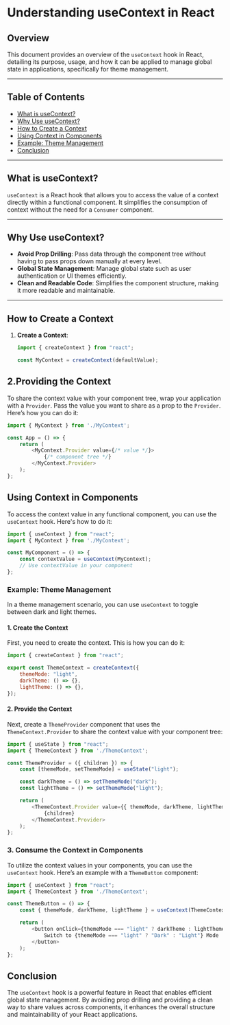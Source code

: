 # Understanding useContext in React

## Overview

This document provides an overview of the `useContext` hook in React, detailing its purpose, usage, and how it can be applied to manage global state in applications, specifically for theme management.

---

## Table of Contents

- [What is useContext?](#what-is-usecontext)
- [Why Use useContext?](#why-use-usecontext)
- [How to Create a Context](#how-to-create-a-context)
- [Using Context in Components](#using-context-in-components)
- [Example: Theme Management](#example-theme-management)
- [Conclusion](#conclusion)

---

## What is useContext?

`useContext` is a React hook that allows you to access the value of a context directly within a functional component. It simplifies the consumption of context without the need for a `Consumer` component.

---

## Why Use useContext?

- **Avoid Prop Drilling**: Pass data through the component tree without having to pass props down manually at every level.
- **Global State Management**: Manage global state such as user authentication or UI themes efficiently.
- **Clean and Readable Code**: Simplifies the component structure, making it more readable and maintainable.

---

## How to Create a Context

1. **Create a Context**:
   ```javascript
   import { createContext } from "react";

   const MyContext = createContext(defaultValue);
   ```
## 2.Providing the Context

To share the context value with your component tree, wrap your application with a `Provider`. Pass the value you want to share as a prop to the `Provider`. Here’s how you can do it:

```javascript
import { MyContext } from './MyContext';

const App = () => {
    return (
        <MyContext.Provider value={/* value */}>
            {/* component tree */}
        </MyContext.Provider>
    );
};
```
## Using Context in Components

To access the context value in any functional component, you can use the `useContext` hook. Here's how to do it:

```javascript
import { useContext } from "react";
import { MyContext } from './MyContext';

const MyComponent = () => {
    const contextValue = useContext(MyContext);
    // Use contextValue in your component
};
```
### Example: Theme Management

In a theme management scenario, you can use `useContext` to toggle between dark and light themes.

#### 1. Create the Context

First, you need to create the context. This is how you can do it:

```javascript
import { createContext } from "react";

export const ThemeContext = createContext({
    themeMode: "light",
    darkTheme: () => {},
    lightTheme: () => {},
});
```
#### 2. Provide the Context

Next, create a `ThemeProvider` component that uses the `ThemeContext.Provider` to share the context value with your component tree:

```javascript
import { useState } from "react";
import { ThemeContext } from './ThemeContext';

const ThemeProvider = ({ children }) => {
    const [themeMode, setThemeMode] = useState("light");

    const darkTheme = () => setThemeMode("dark");
    const lightTheme = () => setThemeMode("light");

    return (
        <ThemeContext.Provider value={{ themeMode, darkTheme, lightTheme }}>
            {children}
        </ThemeContext.Provider>
    );
};
```
### 3. Consume the Context in Components
To utilize the context values in your components, you can use the `useContext` hook. Here’s an example with a `ThemeButton` component:

```javascript
import { useContext } from "react";
import { ThemeContext } from './ThemeContext';

const ThemeButton = () => {
    const { themeMode, darkTheme, lightTheme } = useContext(ThemeContext);

    return (
        <button onClick={themeMode === "light" ? darkTheme : lightTheme}>
            Switch to {themeMode === "light" ? "Dark" : "Light"} Mode
        </button>
    );
};
```
## Conclusion
The `useContext` hook is a powerful feature in React that enables efficient global state management. By avoiding prop drilling and providing a clean way to share values across components, it enhances the overall structure and maintainability of your React applications.

